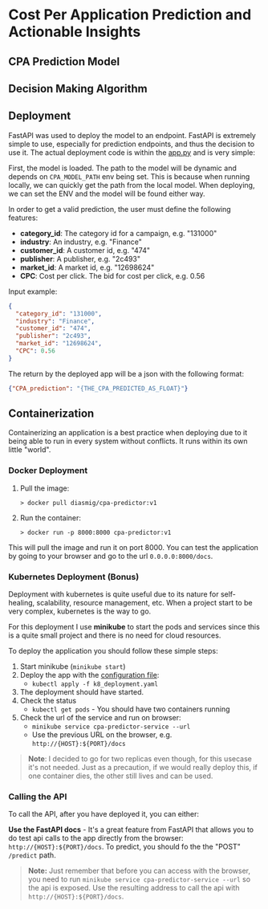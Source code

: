 # Cost Per Application Prediction and Actionable Insights

## CPA Prediction Model



## Decision Making Algorithm


## Deployment

FastAPI was used to deploy the model to an endpoint. FastAPI is extremely simple to use, especially for prediction endpoints, and thus the decision to use it. The actual deployment code is within the [app.py](app.py) and is very simple:

First, the model is loaded. The path to the model will be dynamic and depends on `CPA_MODEL_PATH` env being set. This is because when running locally, we can quickly get the path from the local model. When deploying, we can set the ENV and the model will be found either way.

In order to get a valid prediction, the user must define the following features:

- **category_id**: The category id for a campaign, e.g. "131000"
- **industry**: An industry, e.g. "Finance"
- **customer_id**: A customer id, e.g. "474"
- **publisher**: A publisher, e.g. "2c493"
- **market_id**: A market id, e.g. "12698624"
- **CPC**: Cost per click. The bid for cost per click, e.g. 0.56

Input example:
```json
{
  "category_id": "131000",
  "industry": "Finance",
  "customer_id": "474",
  "publisher": "2c493",
  "market_id": "12698624",
  "CPC": 0.56
}
```

The return by the deployed app will be a json with the following format:

```json
{"CPA_prediction": "{THE_CPA_PREDICTED_AS_FLOAT}"}
```

## Containerization

Containerizing an application is a best practice when deploying due to it being able to run in every system without conflicts. It runs within its own little "world".

### Docker Deployment

1. Pull the image:

    `> docker pull diasmig/cpa-predictor:v1`

2. Run the container:

    `> docker run -p 8000:8000 cpa-predictor:v1`

This will pull the image and run it on port 8000. You can test the application by going to your browser and go to the url `0.0.0.0:8000/docs`.

### Kubernetes Deployment (Bonus)

Deployment with kubernetes is quite useful due to its nature for self-healing, scalability, resource management, etc. When a project start to be very complex, kubernetes is the way to go.

For this deployment I use **minikube** to start the pods and services since this is a quite small project and there is no need for cloud resources.

To deploy the application you should follow these simple steps:

1. Start minikube (`minikube start`)
2. Deploy the app with the [configuration file](k8_deployment.yaml):
    - `kubectl apply -f k8_deployment.yaml`
3. The deployment should have started.
3. Check the status
    - `kubectl get pods` - You should have two containers running
5. Check the url of the service and run on browser:
    - `minikube service cpa-predictor-service --url`
    - Use the previous URL on the browser, e.g. `http://{HOST}:${PORT}/docs`

> **Note**: I decided to go for two replicas even though, for this usecase it's not needed. Just as a precaution, if we would really deploy this, if one container dies, the other still lives and can be used.

### Calling the API

To call the API, after you have deployed it, you can either:

**Use the FastAPI docs** - It's a great feature from FastAPI that allows you to do test api calls to the app directly from the browser: `http://{HOST}:${PORT}/docs`. To predict, you should fo the the "POST" `/predict` path.

> **Note:** Just remember that before you can access with the browser, you need to run `minikube service cpa-predictor-service --url` so the api is exposed. Use the resulting address to call the api with `http://{HOST}:${PORT}/docs`.